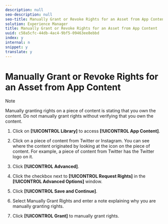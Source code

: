 ```yaml
---
description: null
seo-description: null
seo-title: Manually Grant or Revoke Rights for an Asset from App Content
solution: Experience Manager
title: Manually Grant or Revoke Rights for an Asset from App Content
uuid: c58a5cfc-44db-4ac4-9bf5-09463ee8ebbd
index: y
internal: n
snippet: y
translate: y
---
```


# Manually Grant or Revoke Rights for an Asset from App Content

>[!NOTE]
>
>Manually granting rights on a piece of content is stating that you own the content. Do not manually grant rights without verifying that you own the content.

1. Click on **[!UICONTROL Library]** to access **[!UICONTROL App Content]**.

1. Click on a piece of content from Twitter or Instagram. You can see where the content originated by looking at the icon on the piece of content. For example, a piece of content from Twitter has the Twitter logo on it.
1. Click **[!UICONTROL Advanced]**.
1. Click the checkbox next to **[!UICONTROL Request Rights]** in the **[!UICONTROL Advanced Options]** window.

1. Click **[!UICONTROL Save and Continue]**.
1. Select Manually Grant Rights and enter a note explaining why you are manually granting rights.
1. Click **[!UICONTROL Grant]** to manually grant rights.

